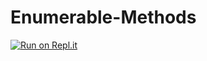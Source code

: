 # Enumerable-Methods
[![Run on Repl.it](https://repl.it/badge/github/janis-jenny/Enumerable-Methods)](https://repl.it/github/janis-jenny/Enumerable-Methods)